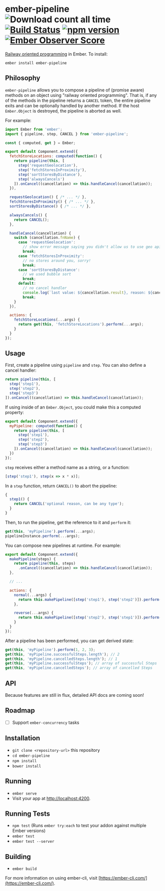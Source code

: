 # ember-pipeline ![Download count all time](https://img.shields.io/npm/dt/ember-pipeline.svg) [![Build Status](https://travis-ci.org/poteto/ember-pipeline.svg?branch=master)](https://travis-ci.org/poteto/ember-pipeline) [![npm version](https://badge.fury.io/js/ember-pipeline.svg)](https://badge.fury.io/js/ember-pipeline) [![Ember Observer Score](http://emberobserver.com/badges/ember-pipeline.svg)](http://emberobserver.com/addons/ember-pipeline)

[Railway oriented programming](https://fsharpforfunandprofit.com/rop/) in Ember. To install:

```
ember install ember-pipeline
```

## Philosophy

`ember-pipeline` allows you to compose a pipeline of (promise aware) methods on an object using "railway oriented programming". That is, if any of the methods in the pipeline returns a `CANCEL` token, the entire pipeline exits and can be optionally handled by another method. If the host `Ember.Object` is destroyed, the pipeline is aborted as well.

For example:

```js
import Ember from 'ember';
import { pipeline, step, CANCEL } from 'ember-pipeline';

const { computed, get } = Ember;

export default Component.extend({
  fetchStoreLocations: computed(function() {
    return pipeline(this, [
      step('requestGeolocation'),
      step('fetchStoresInProximity'),
      step('sortStoresByDistance'),
      step('alwaysCancels')
    ]).onCancel((cancellation) => this.handleCancel(cancellation));
  }),

  requestGeolocation() { /* ... */ },
  fetchStoresInProximity() { /* ... */ },
  sortStoresByDistance() { /* ... */ },

  alwaysCancels() {
    return CANCEL();
  },

  handleCancel(cancellation) {
    switch (cancellation.fnName) {
      case 'requestGeolocation':
        // show error message saying you didn't allow us to use geo api
        break;
      case 'fetchStoresInProximity':
        // no stores around you, sorry!
        break;
      case 'sortStoresByDistance':
        // we used bubble sort
        break;
      default:
        // no cancel handler
        console.log(`last value: ${cancellation.result}, reason: ${cancellation.reason}`);
        break;
    }
  }),

  actions: {
    fetchStoreLocations(...args) {
      return get(this, 'fetchStoreLocations').perform(...args);
    }
  }
});
```

## Usage

First, create a pipeline using `pipeline` and `step`. You can also define a cancel handler:

```js
return pipeline(this, [
  step('step1'),
  step('step2'),
  step('step3')
]).onCancel((cancellation) => this.handleCancel(cancellation));
```

If using inside of an `Ember.Object`, you could make this a computed property:

```js
export default Component.extend({
  myPipeline: computed(function() {
    return pipeline(this, [
      step('step1'),
      step('step2'),
      step('step3')
    ]).onCancel((cancellation) => this.handleCancel(cancellation));
  })
});
```

`step` receives either a method name as a string, or a function:

```js
[step('step1'), step(x => x * x)];
```

In a `step` function, return `CANCEL()` to abort the pipeline:

```js
{
  step1() {
    return CANCEL('optional reason, can be any type');
  }
}
```

Then, to run the pipeline, get the reference to it and `perform` it:

```js
get(this, 'myPipeline').perform(...args);
pipelineInstance.perform(...args);
```

You can compose new pipelines at runtime. For example:

```js
export default Component.extend({
  makePipeline(steps) {
    return pipeline(this, steps)
      .onCancel((cancellation) => this.handleCancel(cancellation));
  },

  // ...

  actions: {
    normal(...args) {
      return this.makePipeline([step('step1'), step('step2')]).perform(...args);
    },

    reverse(...args) {
      return this.makePipeline([step('step2'), step('step1')]).perform(...args);
    }
  }
});
```

After a pipeline has been performed, you can get derived state:

```js
get(this, 'myPipeline').perform(1, 2, 3);
get(this, 'myPipeline.successfulSteps.length'); // 2
get(this, 'myPipeline.cancelledSteps.length'); // 1
get(this, 'myPipeline.successfulSteps'); // array of successful Steps
get(this, 'myPipeline.cancelledSteps'); // array of cancelled Steps
```

## API

Because features are still in flux, detailed API docs are coming soon!

## Roadmap

- [ ] Support `ember-concurrency` tasks

## Installation

* `git clone <repository-url>` this repository
* `cd ember-pipeline`
* `npm install`
* `bower install`

## Running

* `ember serve`
* Visit your app at [http://localhost:4200](http://localhost:4200).

## Running Tests

* `npm test` (Runs `ember try:each` to test your addon against multiple Ember versions)
* `ember test`
* `ember test --server`

## Building

* `ember build`

For more information on using ember-cli, visit [https://ember-cli.com/](https://ember-cli.com/).
